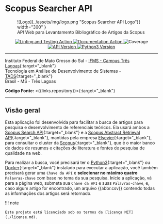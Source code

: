 # Scopus Searcher API

<figure markdown="span">
  ![Logo](../assets/img/logo.png "Scopus Searcher API Logo"){ width="300" }
  <figcaption>API Web para Levantamento Bibliográfico de Artigos da Scopus</figcaption>
</figure>
<p align="center">
  <a href="{{links.workflows}}/verification.yml" target="_blank" title="Linting and Testing Action">
    <img src="https://img.shields.io/github/actions/workflow/status/mauprogramador/scopus-searcher-api/verification.yml?branch=master&event=push&logo=github&label=Lint | Test&color=FF5722" alt="Linting and Testing Action">
  </a>
  <a href="{{links.workflows}}/documentation.yml" target="_blank" title="Documentation Action">
    <img src="https://img.shields.io/github/actions/workflow/status/mauprogramador/scopus-searcher-api/documentation.yml?branch=master&event=push&logo=github&label=Docs&color=2196F3" alt="Documentation Action">
  </a>
  <img src="https://img.shields.io/badge/Coverage-99%25-4CAF50" alt="Coverage" title="Coverage">
  <a href="{{links.releases}}/v2.0.0" target="_blank" title="API Version">
    <img src="https://img.shields.io/github/v/tag/mauprogramador/scopus-searcher-api?logo=github&label=API Version&color=E9711C" alt="API Version">
  </a>
  <a href="https://www.python.org/" target="_blank" title="Python3 Version">
    <img src="https://img.shields.io/badge/Python-v3.11-3776AB?logo=python&logoColor=FFF" alt="Python3 Version">
  </a>
</p>

---

Instituto Federal de Mato Grosso do Sul - [IFMS - Campus Três Lagoas](https://www.ifms.edu.br/campi/campus-tres-lagoas){:target="\_blank"} <br/>
Tecnologia em Análise de Desenvolvimento de Sistemas - [TADS](https://www.ifms.edu.br/campi/campus-tres-lagoas/cursos/graduacao/analise-e-desenvolvimento-de-sistemas){:target="\_blank"} <br/>
Brasil - MS - Três Lagoas <br/>

**Código Fonte:** <{{links.repository}}>{:target="\_blank"}

---

## Visão geral

Esta aplicação foi desenvolvida para facilitar a busca de artigos para pesquisa e desenvolvimento de referenciais teóricos. Ela usará ambos a [Scopus Search API]({{links.scSearchApi}}){:target="\_blank"} e a [Scopus Abstract Retrieval API]({{links.scAbstractRetrievalApi}}){:target="\_blank"}, mantidas pela empresa [Elsevier]({{links.elsevier}}){:target="\_blank"}, para consultar o cluster da [Scopus](https://www.scopus.com/home.uri){:target="\_blank"}, que é o maior banco de dados de resumos e citações de literatura e fontes de pesquisa de qualidade na web.

Para realizar a busca, você precisará ter o [Python3](https://www.python.org/){:target="\_blank"} ou [Docker](https://www.docker.com/){:target="\_blank"} instalado para executar a aplicação, você também precisará gerar uma `Chave da API` e **selecionar no máximo quatro** `Palavras-chave` com base no tema da sua pesquisa. Inicie a aplicação, vá para a página web, submeta sua `Chave da API` e suas `Palavras-chave`, e, caso algum artigo for encontrado, um arquivo {{abbr.csv}} contendo todas as informações dos artigos será retornado.

!!! note

    Este projeto está licenciado sob os termos da [licença MIT](./license.md).
